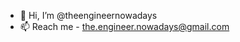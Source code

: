 - 👋 Hi, I’m @theengineernowadays
- 📫 Reach me - the.engineer.nowadays@gmail.com

<!---
theengineernowadays/theengineernowadays

Ability to always look for ways to improve upon an already existing project, strong eye for detail and tenacity to never quit on something until it is absolutely perfect.
In addition, passionate about the idea of proper judgment in the information technology management niche as well as the future vision of priority changes. I strongly believe, that everything in this industry depends on only one thing and that is your mindset.

Find more at:
medium.com/@the.engineer.nowadays
https://www.linkedin.com/in/stefan-alexiev/
--->
